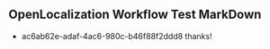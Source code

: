 ## OpenLocalization Workflow Test MarkDown
* ac6ab62e-adaf-4ac6-980c-b46f88f2ddd8 
thanks!<!--HONumber=Mar16_HO1-->
